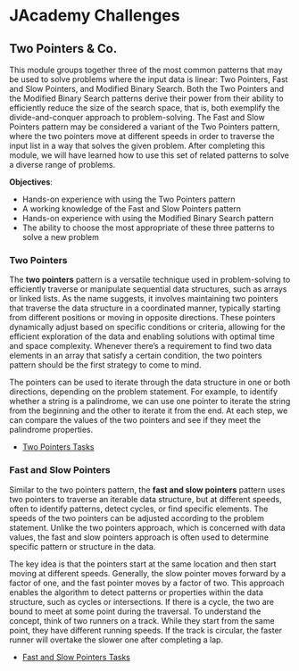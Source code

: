 # JAcademy Challenges

## Two Pointers & Co.

This module groups together three of the most common patterns that may be used to solve problems where the input data
is linear: Two Pointers, Fast and Slow Pointers, and Modified Binary Search. Both the Two Pointers and the Modified
Binary Search patterns derive their power from their ability to efficiently reduce the size of the search space, that is,
both exemplify the divide-and-conquer approach to problem-solving. The Fast and Slow Pointers pattern may be considered
a variant of the Two Pointers pattern, where the two pointers move at different speeds in order to traverse the input
list in a way that solves the given problem. After completing this module, we will have learned how to use this set of
related patterns to solve a diverse range of problems.

**Objectives**:
- Hands-on experience with using the Two Pointers pattern
- A working knowledge of the Fast and Slow Pointers pattern
- Hands-on experience with using the Modified Binary Search pattern
- The ability to choose the most appropriate of these three patterns to solve a new problem

### Two Pointers

The **two pointers** pattern is a versatile technique used in problem-solving to efficiently traverse or manipulate 
sequential data structures, such as arrays or linked lists. As the name suggests, it involves maintaining two pointers 
that traverse the data structure in a coordinated manner, typically starting from different positions or moving in 
opposite directions. These pointers dynamically adjust based on specific conditions or criteria, allowing for the 
efficient exploration of the data and enabling solutions with optimal time and space complexity. Whenever there’s a 
requirement to find two data elements in an array that satisfy a certain condition, the two pointers pattern should be 
the first strategy to come to mind.

The pointers can be used to iterate through the data structure in one or both directions, depending on the problem 
statement. For example, to identify whether a string is a palindrome, we can use one pointer to iterate the string from 
the beginning and the other to iterate it from the end. At each step, we can compare the values of the two pointers and 
see if they meet the palindrome properties.

- [Two Pointers Tasks](doc/twopointers/two_pointers.md "Two Pointers Tasks")

### Fast and Slow Pointers

Similar to the two pointers pattern, the **fast and slow pointers** pattern uses two pointers to traverse an iterable 
data structure, but at different speeds, often to identify patterns, detect cycles, or find specific elements. 
The speeds of the two pointers can be adjusted according to the problem statement. Unlike the two pointers approach, 
which is concerned with data values, the fast and slow pointers approach is often used to determine specific pattern or 
structure in the data.

The key idea is that the pointers start at the same location and then start moving at different speeds. Generally, 
the slow pointer moves forward by a factor of one, and the fast pointer moves by a factor of two. This approach enables 
the algorithm to detect patterns or properties within the data structure, such as cycles or intersections. If there 
is a cycle, the two are bound to meet at some point during the traversal. To understand the concept, think of two 
runners on a track. While they start from the same point, they have different running speeds. If the track is circular, 
the faster runner will overtake the slower one after completing a lap.

- [Fast and Slow Pointers Tasks](doc/fastandslowpointers/fast_and_slow_pointers.md "Fast and Slow Pointers Tasks")